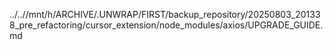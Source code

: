 ../..//mnt/h/ARCHIVE/.UNWRAP/FIRST/backup_repository/20250803_201338_pre_refactoring/cursor_extension/node_modules/axios/UPGRADE_GUIDE.md